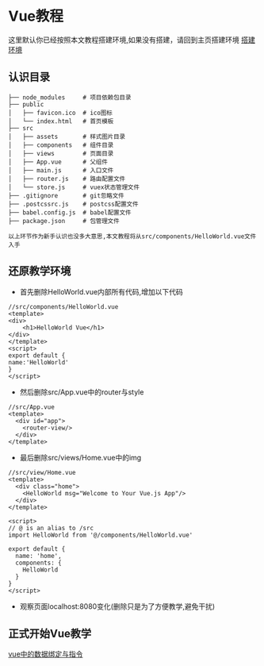 # Vue教程
这里默认你已经按照本文教程搭建环境,如果没有搭建，请回到主页搭建环境
[搭建环境](http://localhost:3000/#/?id=%e4%ba%8c%e3%80%81%e7%8e%af%e5%a2%83%e6%90%ad%e5%bb%ba)

## 认识目录

```
├── node_modules     # 项目依赖包目录
├── public
│   ├── favicon.ico  # ico图标
│   └── index.html   # 首页模板
├── src 
│   ├── assets       # 样式图片目录
│   ├── components   # 组件目录
│   ├── views        # 页面目录
│   ├── App.vue      # 父组件
│   ├── main.js      # 入口文件
│   ├── router.js    # 路由配置文件
│   └── store.js     # vuex状态管理文件
├── .gitignore       # git忽略文件
├── .postcssrc.js    # postcss配置文件
├── babel.config.js  # babel配置文件
├── package.json     # 包管理文件
```
    以上环节作为新手认识也没多大意思,本文教程将从src/components/HelloWorld.vue文件入手

## 还原教学环境

* 首先删除HelloWorld.vue内部所有代码,增加以下代码

```
//src/components/HelloWorld.vue
<template>
<div>
    <h1>HelloWorld Vue</h1>
</div>
</template>
<script>
export default {
name:'HelloWorld'
}
</script>
```
* 然后删除src/App.vue中的router与style
```
//src/App.vue
<template>
  <div id="app">
    <router-view/>
  </div>
</template>
```
* 最后删除src/views/Home.vue中的img

```
//src/view/Home.vue
<template>
  <div class="home">
    <HelloWorld msg="Welcome to Your Vue.js App"/>
  </div>
</template>

<script>
// @ is an alias to /src
import HelloWorld from '@/components/HelloWorld.vue'

export default {
  name: 'home',
  components: {
    HelloWorld
  }
}
</script>
```
* 观察页面localhost:8080变化(删除只是为了方便教学,避免干扰)

## 正式开始Vue教学

[vue中的数据绑定与指令](https://wuhaohao1234.github.io/Teaching/#/start)